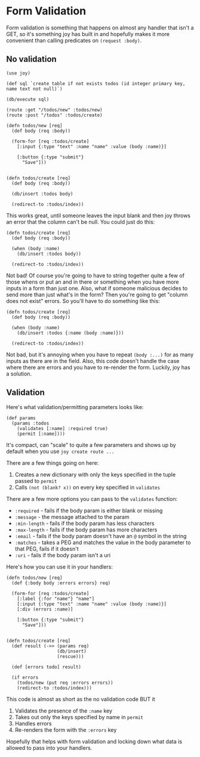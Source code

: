 # Form Validation

Form validation is something that happens on almost any handler that isn't a GET, so it's something joy has built in and hopefully makes it more convenient than calling predicates on `(request :body)`.

## No validation

```janet
(use joy)

(def sql `create table if not exists todos (id integer primary key, name text not null)`)

(db/execute sql)

(route :get "/todos/new" :todos/new)
(route :post "/todos" :todos/create)

(defn todos/new [req]
  (def body (req :body))

  (form-for [req :todos/create]
    [:input {:type "text" :name "name" :value (body :name)}]

    [:button {:type "submit"}
      "Save"]))


(defn todos/create [req]
  (def body (req :body))

  (db/insert :todos body)

  (redirect-to :todos/index))
```

This works great, until someone leaves the input blank and then joy throws an error that the column can't be null. You could just do this:

```janet
(defn todos/create [req]
  (def body (req :body))

  (when (body :name)
    (db/insert :todos body))

  (redirect-to :todos/index))
```

Not bad! Of course you're going to have to string together quite a few of those whens or put an and in there or something when you have more inputs in a form than just one. Also, what if someone malicious decides to send more than just what's in the form? Then you're going to get "column does not exist" errors. So you'll have to do something like this:

```janet
(defn todos/create [req]
  (def body (req :body))

  (when (body :name)
    (db/insert :todos {:name (body :name)}))

  (redirect-to :todos/index))
```

Not bad, but it's annoying when you have to repeat `(body :...)` for as many inputs as there are in the field. Also, this code doesn't handle the case where there are errors and you have to re-render the form. Luckily, joy has a solution.

## Validation

Here's what validation/permitting parameters looks like:

```janet
(def params
  (params :todos
    (validates [:name] :required true)
    (permit [:name])))
```

It's compact, can "scale" to quite a few parameters and shows up by default when you use `joy create route ...`

There are a few things going on here:

1. Creates a new dictionary with only the keys specified in the tuple passed to `permit`
2. Calls `(not (blank? x))` on every key specified in `validates`

There are a few more options you can pass to the `validates` function:

- `:required` - fails if the body param is either blank or missing
- `:message` - the message attached to the param
- `:min-length` - fails if the body param has less characters
- `:max-length` - fails if the body param has more characters
- `:email` - fails if the body param doesn't have an `@` symbol in the string
- `:matches` - takes a PEG and matches the value in the body parameter to that PEG, fails if it doesn't
- `:uri` - fails if the body param isn't a uri

Here's how you can use it in your handlers:

```janet
(defn todos/new [req]
  (def {:body body :errors errors} req)

  (form-for [req :todos/create]
    [:label {:for "name"} "name"]
    [:input {:type "text" :name "name" :value (body :name)}]
    [:div (errors :name)]

    [:button {:type "submit"}
      "Save"]))


(defn todos/create [req]
  (def result (->> (params req)
                   (db/insert)
                   (rescue)))

  (def [errors todo] result)

  (if errors
    (todos/new (put req :errors errors))
    (redirect-to :todos/index)))
```

This code is almost as short as the no validation code BUT it

1. Validates the presence of the `:name` key
2. Takes out only the keys specified by name in `permit`
3. Handles errors
4. Re-renders the form with the `:errors` key

Hopefully that helps with form validation and locking down what data is allowed to pass into your handlers.
